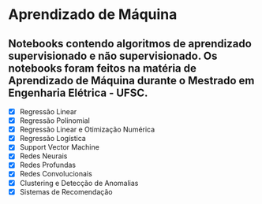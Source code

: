 # Aprendizado de Máquina

##  Notebooks contendo algoritmos de aprendizado supervisionado e não supervisionado. Os notebooks foram feitos na matéria de Aprendizado de Máquina durante o Mestrado em Engenharia Elétrica - UFSC.

- [x] Regressão Linear
- [x] Regressão Polinomial
- [x] Regressão Linear e Otimização Numérica
- [x] Regressão Logística
- [x] Support Vector Machine
- [x] Redes Neurais
- [x] Redes Profundas
- [x] Redes Convolucionais
- [x] Clustering e Detecção de Anomalias
- [x] Sistemas de Recomendação
